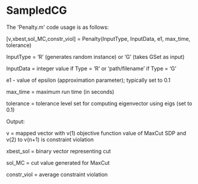 # SampledCG

The 'Penalty.m' code usage is as follows:

[v,xbest,sol_MC,constr_viol] = Penalty(InputType, InputData, e1, max_time, tolerance)

InputType = ‘R’ (generates random instance) or ‘G’ (takes GSet as input)

InputData = integer value if Type = ‘R’ or ‘path/filename’ if Type = ‘G’

e1 - value of epsilon (approximation parameter); typically set to 0.1

max_time = maximum run time (in seconds)

tolerance = tolerance level set for computing eigenvector using eigs (set to 0.1)

Output:

v = mapped vector with v(1) objective function value of MaxCut SDP  and v(2) to v(n+1) is constraint violation

xbest_sol = binary vector representing cut

sol_MC = cut value generated for MaxCut

constr_viol = average constraint violation

